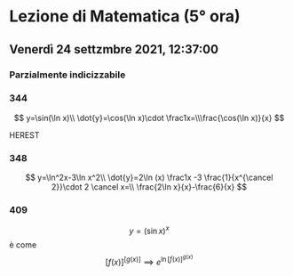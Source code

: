 # Lezione di Matematica (5° ora)
## Venerdì 24 settzmbre 2021, 12:37:00

### Parzialmente indicizzabile

### 344
$$
y=\sin(\ln x)\\
\dot{y}=\cos(\ln x)\cdot \frac1x=\\\frac{\cos(\ln x)}{x}
$$

HEREST


### 348
$$
y=\ln^2x-3\ln x^2\\
\dot{y}=2\ln (x) \frac1x  -3 \frac{1}{x^{\cancel 2}}\cdot 2 \cancel x=\\
\frac{2\ln x}{x}-\frac{6}{x}
$$

### 409 

$$
y=(\sin x)^x
$$
è come 
$$
\left[f\left(x\right)\right]^{\left[g\left(x\right)\right]}\implies e^{{\ln \left[f\left(x\right)\right]}^{g\left(x\right)}}
$$

$$
$$
<!--stackedit_data:
eyJoaXN0b3J5IjpbLTU2NzE1NjgwOSwxMzQ1NzgyNDc4XX0=
-->